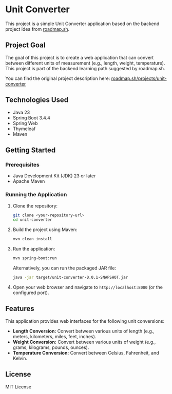 # Unit Converter

This project is a simple Unit Converter application based on the backend project idea from [roadmap.sh](https://roadmap.sh/).

## Project Goal

The goal of this project is to create a web application that can convert between different units of measurement (e.g., length, weight, temperature). This project is part of the backend learning path suggested by roadmap.sh.

You can find the original project description here: [roadmap.sh/projects/unit-converter](https://roadmap.sh/projects/unit-converter)

## Technologies Used

*   Java 23
*   Spring Boot 3.4.4
*   Spring Web
*   Thymeleaf
*   Maven

## Getting Started

### Prerequisites

*   Java Development Kit (JDK) 23 or later
*   Apache Maven

### Running the Application

1.  Clone the repository:
    ```bash
    git clone <your-repository-url>
    cd unit-converter
    ```
2.  Build the project using Maven:
    ```bash
    mvn clean install
    ```
3.  Run the application:
    ```bash
    mvn spring-boot:run
    ```
    Alternatively, you can run the packaged JAR file:
    ```bash
    java -jar target/unit-converter-0.0.1-SNAPSHOT.jar
    ```
4.  Open your web browser and navigate to `http://localhost:8080` (or the configured port).

## Features

This application provides web interfaces for the following unit conversions:

*   **Length Conversion:** Convert between various units of length (e.g., meters, kilometers, miles, feet, inches).
*   **Weight Conversion:** Convert between various units of weight (e.g., grams, kilograms, pounds, ounces).
*   **Temperature Conversion:** Convert between Celsius, Fahrenheit, and Kelvin.

## License

MIT License